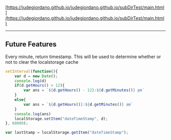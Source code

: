 [https://judegiordano.github.io/judegiordano.github.io/subDirTest/main.html](https://judegiordano.github.io/judegiordano.github.io/subDirTest/main.html)

---
## Future Features

Every minute, return timestamp. This will be used to determine whether or not to clear the localstorage cache 

```javascript
setInterval(function(){ 
    var d = new Date();
    console.log(d) 
    if(d.getHours() > 12){
        var ans = `${d.getHours() - 12}:${d.getMinutes()} pm`
    }
    else{
        var ans = `${d.getHours()}:${d.getMinutes()} am`
    }
    console.log(ans)
    localStorage.setItem("dateTimeStamp", d);
}, 60000);

var lastStamp = localStorage.getItem("dateTimeStamp");

```